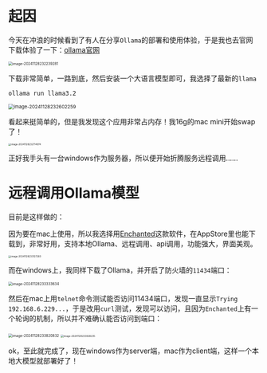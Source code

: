 # 起因

今天在冲浪的时候看到了有人在分享`Ollama`的部署和使用体验，于是我也去官网下载体验了一下：[ollama官网](https://ollama.com/)

<img src="https://cdn.jsdelivr.net/gh/01Petard/imageURL@main/img/202411282322386.png" alt="image-20241128232239281" style="zoom:50%;" />

下载非常简单，一路到底，然后安装一个大语言模型即可，我选择了最新的`llama`

```shell
ollama run llama3.2
```

<img src="https://cdn.jsdelivr.net/gh/01Petard/imageURL@main/img/202411282326342.png" alt="image-20241128232602259" style="zoom:67%;" />

看起来挺简单的，但是我发现这个应用非常占内存！我16g的mac mini开始swap了！

<img src="https://cdn.jsdelivr.net/gh/01Petard/imageURL@main/img/202411282327021.png" alt="image-20241128232714974" style="zoom:33%;" />

正好我手头有一台windows作为服务器，所以便开始折腾服务远程调用……

# 远程调用Ollama模型

目前是这样做的：

因为要在mac上使用，所以我选择用[Enchanted](https://github.com/AugustDev/enchanted)这款软件，在AppStore里也能下载到，非常好用，支持本地Ollama、远程调用、api调用，功能强大，界面美观。

<img src="https://cdn.jsdelivr.net/gh/01Petard/imageURL@main/img/202411282331297.png" alt="image-20241128233127260" style="zoom:33%;" />

而在windows上，我同样下载了Ollama，并开启了防火墙的`11434`端口：

<img src="https://cdn.jsdelivr.net/gh/01Petard/imageURL@main/img/202411282333668.png" alt="image-20241128233333634" style="zoom:50%;" />

然后在mac上用`telnet`命令测试能否访问11434端口，发现一直显示`Trying 192.168.6.229...`，于是改用`curl`测试，发现可以访问，且因为`Enchanted`上有一个轮询的机制，所以并不难确认能否访问到端口：

<img src="https://cdn.jsdelivr.net/gh/01Petard/imageURL@main/img/202411282338876.png" alt="image-20241128233820832" style="zoom:50%;" />

<img src="https://cdn.jsdelivr.net/gh/01Petard/imageURL@main/img/202411282339260.png" alt="image-20241128233928235" style="zoom:34%;" />

ok，至此就完成了，现在windows作为server端，mac作为client端，这样一个本地大模型就部署好了！